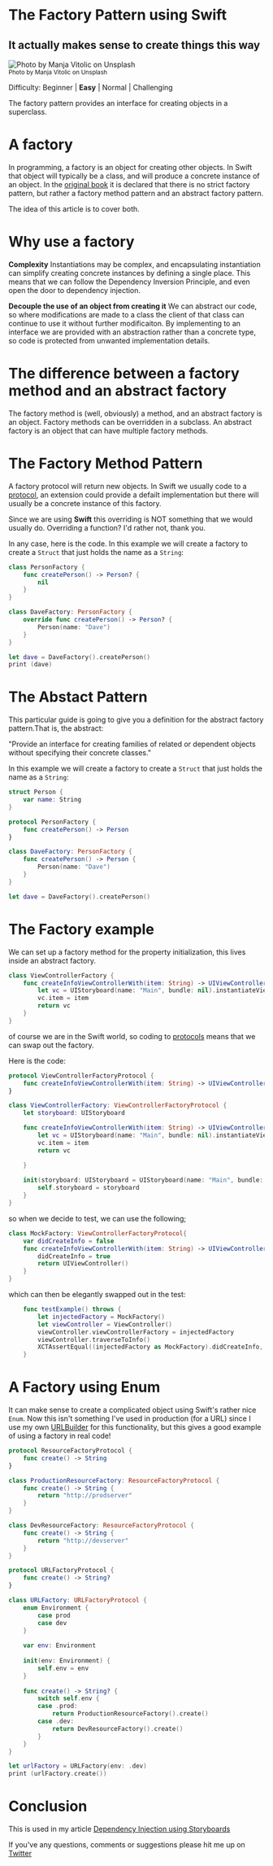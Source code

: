 # The Factory Pattern using Swift
## It actually makes sense to create things this way

![Photo by Manja Vitolic on Unsplash](Images/photo-1514888286974-6c03e2ca1dba.jpeg)<br/>
<sub>Photo by Manja Vitolic on Unsplash<sub>

Difficulty: Beginner | **Easy** | Normal | Challenging

The factory pattern provides an interface for creating objects in a superclass.

# A factory
In programming, a factory is an object for creating other objects. In Swift that object will typically be a class, and will produce a concrete instance of an object. In the [original book](https://en.wikipedia.org/wiki/Design_Patterns) it is declared that there is no strict factory pattern, but rather a factory method pattern and an abstract factory pattern.

The idea of this article is to cover both.

# Why use a factory
**Complexity**
Instantiations may be complex, and encapsulating instantiation can simplify creating concrete instances by defining a single place. This means that we can follow the Dependency Inversion Principle, and even open the door to dependency injection.

**Decouple the use of an object from creating it**
We can abstract our code, so where modifications are made to a class the client of that class can continue to use it without further modificaiton. By implementing to an interface we are provided with an abstraction rather than a concrete type, so code is protected from unwanted implementation details.

# The difference between a factory method and an abstract factory
The factory method is (well, obviously) a method, and an abstract factory is an object. Factory methods can be overridden in a subclass. An abstract factory is an object that can have multiple factory methods.

# The Factory Method Pattern 
A factory protocol will return new objects. In Swift we usually code to a [protocol](https://medium.com/@stevenpcurtis.sc/protocols-in-swift-f46c31283b18), an extension could provide a defailt implementation but there will usually be a concrete instance of this factory.

Since we are using **Swift** this overriding is NOT something that we would usually do. Overriding a function? I'd rather not, thank you.

In any case, here is the code. In this example we will create a factory to create a `Struct` that just holds the name as a `String`:


```swift
class PersonFactory {
    func createPerson() -> Person? {
        nil
    }
}

class DaveFactory: PersonFactory {
    override func createPerson() -> Person? {
        Person(name: "Dave")
    }
}

let dave = DaveFactory().createPerson()
print (dave)
```

# The Abstact Pattern
This particular guide is going to give you a definition for the abstract factory pattern.That is, the abstract:

"Provide an interface for creating families of related or dependent objects without specifying their concrete classes."

In this example we will create a factory to create a `Struct` that just holds the name as a `String`:

```swift
struct Person {
    var name: String
}

protocol PersonFactory {
    func createPerson() -> Person
}

class DaveFactory: PersonFactory {
    func createPerson() -> Person {
        Person(name: "Dave")
    }
}

let dave = DaveFactory().createPerson()
```

# The Factory example
We can set up a factory method for the property initialization, this lives inside an abstract factory.

```swift
class ViewControllerFactory {
    func createInfoViewControllerWith(item: String) -> UIViewController {
        let vc = UIStoryboard(name: "Main", bundle: nil).instantiateViewController(withIdentifier: "InfoViewController") as! InformationViewController
        vc.item = item
        return vc
    }
}
```

of course we are in the Swift world, so coding to [protocols](https://medium.com/@stevenpcurtis.sc/protocols-in-swift-f46c31283b18) means that we can swap out the factory.

Here is the code:

```swift
protocol ViewControllerFactoryProtocol {
    func createInfoViewControllerWith(item: String) -> UIViewController
}

class ViewControllerFactory: ViewControllerFactoryProtocol {
    let storyboard: UIStoryboard

    func createInfoViewControllerWith(item: String) -> UIViewController {
        let vc = UIStoryboard(name: "Main", bundle: nil).instantiateViewController(withIdentifier: "InfoViewController") as! InformationViewController
        vc.item = item
        return vc

    }
    
    init(storyboard: UIStoryboard = UIStoryboard(name: "Main", bundle: nil)) {
        self.storyboard = storyboard
    }
}
```

so when we decide to test, we can use the following;

```swift
class MockFactory: ViewControllerFactoryProtocol{
    var didCreateInfo = false
    func createInfoViewControllerWith(item: String) -> UIViewController {
        didCreateInfo = true
        return UIViewController()
    }
}
```

which can then be elegantly swapped out in the test:

```swift
    func testExample() throws {
        let injectedFactory = MockFactory()
        let viewController = ViewController()
        viewController.viewControllerFactory = injectedFactory
        viewController.traverseToInfo()
        XCTAssertEqual((injectedFactory as MockFactory).didCreateInfo, true)
    }
```

# A Factory using Enum
It can make sense to create a complicated object using Swift's rather nice `Enum`. Now this isn't something I've used in production (for a URL) since I use my own [URLBuilder](https://medium.com/swlh/building-urls-in-swift-51f21240c537) for this functionality, but this gives a good example of using a factory in real code! 

```swift
protocol ResourceFactoryProtocol {
    func create() -> String
}

class ProductionResourceFactory: ResourceFactoryProtocol {
    func create() -> String {
        return "http://prodserver"
    }
}

class DevResourceFactory: ResourceFactoryProtocol {
    func create() -> String {
        return "http://devserver"
    }
}

protocol URLFactoryProtocol {
    func create() -> String?
}

class URLFactory: URLFactoryProtocol {
    enum Environment {
        case prod
        case dev
    }
    
    var env: Environment
    
    init(env: Environment) {
        self.env = env
    }
    
    func create() -> String? {
        switch self.env {
        case .prod:
            return ProductionResourceFactory().create()
        case .dev:
            return DevResourceFactory().create()
        }
    }
}

let urlFactory = URLFactory(env: .dev)
print (urlFactory.create())
```

# Conclusion

This is used in my article [Dependency Injection using Storyboards](https://github.com/stevencurtis/SwiftCoding/DIStoryboards)

 If you've any questions, comments or suggestions please hit me up on [Twitter](https://twitter.com/stevenpcurtis) 
